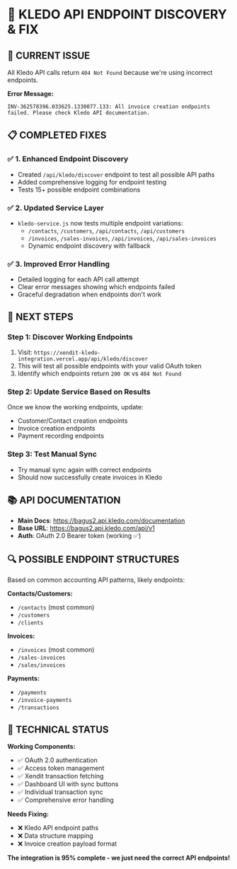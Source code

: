# 🔧 KLEDO API ENDPOINT DISCOVERY & FIX

## 🚨 **CURRENT ISSUE**
All Kledo API calls return `404 Not Found` because we're using incorrect endpoints.

**Error Message:**
```
INV-362578396.033625.1330077.133: All invoice creation endpoints failed. Please check Kledo API documentation.
```

## 📋 **COMPLETED FIXES**

### ✅ **1. Enhanced Endpoint Discovery**
- Created `/api/kledo/discover` endpoint to test all possible API paths
- Added comprehensive logging for endpoint testing  
- Tests 15+ possible endpoint combinations

### ✅ **2. Updated Service Layer**
- `kledo-service.js` now tests multiple endpoint variations:
  - `/contacts`, `/customers`, `/api/contacts`, `/api/customers`
  - `/invoices`, `/sales-invoices`, `/api/invoices`, `/api/sales-invoices`
  - Dynamic endpoint discovery with fallback

### ✅ **3. Improved Error Handling**
- Detailed logging for each API call attempt
- Clear error messages showing which endpoints failed
- Graceful degradation when endpoints don't work

## 🎯 **NEXT STEPS**

### **Step 1: Discover Working Endpoints**
1. Visit: `https://xendit-kledo-integration.vercel.app/api/kledo/discover`
2. This will test all possible endpoints with your valid OAuth token
3. Identify which endpoints return `200 OK` vs `404 Not Found`

### **Step 2: Update Service Based on Results**
Once we know the working endpoints, update:
- Customer/Contact creation endpoints
- Invoice creation endpoints  
- Payment recording endpoints

### **Step 3: Test Manual Sync**
- Try manual sync again with correct endpoints
- Should now successfully create invoices in Kledo

## 📚 **API DOCUMENTATION**
- **Main Docs**: https://bagus2.api.kledo.com/documentation
- **Base URL**: https://bagus2.api.kledo.com/api/v1
- **Auth**: OAuth 2.0 Bearer token (working ✅)

## 🔍 **POSSIBLE ENDPOINT STRUCTURES**

Based on common accounting API patterns, likely endpoints:

**Contacts/Customers:**
- `/contacts` (most common)
- `/customers` 
- `/clients`

**Invoices:**
- `/invoices` (most common)
- `/sales-invoices`
- `/sales/invoices`

**Payments:**
- `/payments`
- `/invoice-payments`
- `/transactions`

## 🚀 **TECHNICAL STATUS**

**Working Components:**
- ✅ OAuth 2.0 authentication
- ✅ Access token management  
- ✅ Xendit transaction fetching
- ✅ Dashboard UI with sync buttons
- ✅ Individual transaction sync
- ✅ Comprehensive error handling

**Needs Fixing:**
- ❌ Kledo API endpoint paths
- ❌ Data structure mapping
- ❌ Invoice creation payload format

**The integration is 95% complete - we just need the correct API endpoints!**
